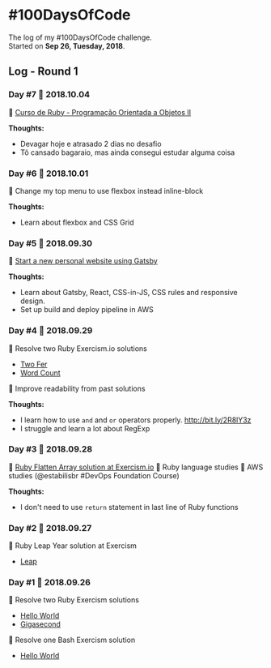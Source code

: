 # #100DaysOfCode

The log of my #100DaysOfCode challenge.  
Started on **Sep 26, Tuesday, 2018**.

## Log - Round 1

### Day #7 :date: 2018.10.04

:tada: [Curso de Ruby - Programação Orientada a Objetos II](https://www.youtube.com/watch?v=W5VrvOCXgy0)

**Thoughts:**

  - Devagar hoje e atrasado 2 dias no desafio
  - Tô cansado bagaraio, mas ainda consegui estudar alguma coisa

### Day #6 :date: 2018.10.01

:tada: Change my top menu to use flexbox instead inline-block

**Thoughts:**

  - Learn about flexbox and CSS Grid

### Day #5 :date: 2018.09.30

:tada: [Start a new personal website using Gatsby](http://bit.ly/2xMUCrR)

**Thoughts:**

  - Learn about Gatsby, React, CSS-in-JS, CSS rules and responsive design.
  - Set up build and deploy pipeline in AWS

### Day #4 :date: 2018.09.29

:tada: Resolve two Ruby Exercism.io solutions
  - [Two Fer](http://bit.ly/2IoftWm)
  - [Word Count](http://bit.ly/2Isfn02)

:tada: Improve readability from past solutions

**Thoughts:**

  - I learn how to use `and` and `or` operators properly. http://bit.ly/2R8lY3z
  - I struggle and learn a lot about RegExp

### Day #3 :date: 2018.09.28

:tada: [Ruby Flatten Array solution at Exercism.io](http://bit.ly/2zEFgH8)
:tada: Ruby language studies
:tada: AWS studies (@estabilisbr #DevOps Foundation Course)

**Thoughts:**

  - I don't need to use `return` statement in last line of Ruby functions

### Day #2 :date: 2018.09.27

:tada: Ruby Leap Year solution at Exercism

  - [Leap](http://bit.ly/2xQKc9C)

### Day #1 :date: 2018.09.26

:tada: Resolve two Ruby Exercism solutions
  - [Hello World](https://github.com/aferreira44/exercism-solutions/commit/9ffb7ed942933a7c765e51408a9c75d2f4bf40f2)
  - [Gigasecond](https://github.com/aferreira44/exercism-solutions/commit/f53ff4fd2a0b82914d3d2941e6c28dd37e125e76)

:tada: Resolve one Bash Exercism solution
  - [Hello World](https://github.com/aferreira44/exercism-solutions/commit/9a186718120720293a73428190fb414150eeb10a)
